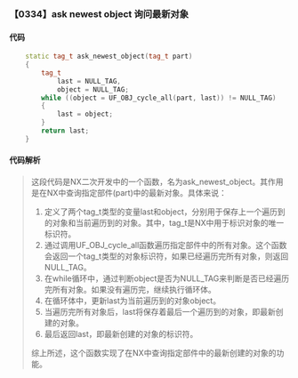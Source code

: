 ### 【0334】ask newest object 询问最新对象

#### 代码

```cpp
    static tag_t ask_newest_object(tag_t part)  
    {  
        tag_t  
            last = NULL_TAG,  
            object = NULL_TAG;  
        while ((object = UF_OBJ_cycle_all(part, last)) != NULL_TAG)  
        {  
            last = object;  
        }  
        return last;  
    }

```

#### 代码解析

> 这段代码是NX二次开发中的一个函数，名为ask_newest_object。其作用是在NX中查询指定部件(part)中的最新对象。具体来说：
>
> 1. 定义了两个tag_t类型的变量last和object，分别用于保存上一个遍历到的对象和当前遍历到的对象。其中，tag_t是NX中用于标识对象的唯一标识符。
> 2. 通过调用UF_OBJ_cycle_all函数遍历指定部件中的所有对象。这个函数会返回一个tag_t类型的对象标识符，如果已经遍历完所有对象，则返回NULL_TAG。
> 3. 在while循环中，通过判断object是否为NULL_TAG来判断是否已经遍历完所有对象。如果没有遍历完，继续执行循环体。
> 4. 在循环体中，更新last为当前遍历到的对象object。
> 5. 当遍历完所有对象后，last将保存着最后一个遍历到的对象，即最新创建的对象。
> 6. 最后返回last，即最新创建的对象的标识符。
>
> 综上所述，这个函数实现了在NX中查询指定部件中的最新创建的对象的功能。
>

